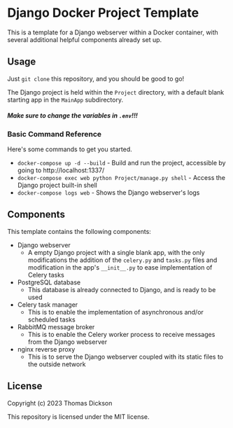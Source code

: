 # Django Docker Project Template
This is a template for a Django webserver within a Docker container, with several additional helpful components already set up.

## Usage
Just `git clone` this repository, and you should be good to go!

The Django project is held within the `Project` directory, with a default blank starting app in the `MainApp` subdirectory.

##### Make sure to change the variables in `.env`!!!

### Basic Command Reference
Here's some commands to get you started.

 - `docker-compose up -d --build` - Build and run the project, accessible by going to http://localhost:1337/
 - `docker-compose exec web python Project/manage.py shell` - Access the Django project built-in shell
 - `docker-compose logs web` - Shows the Django webserver's logs

## Components
This template contains the following components:

 - Django webserver
   - A empty Django project with a single blank app, with the only modifications the addition of the `celery.py` and `tasks.py` files and modification in the app's `__init__.py` to ease implementation of Celery tasks
 - PostgreSQL database
   - This database is already connected to Django, and is ready to be used
 - Celery task manager
   - This is to enable the implementation of asynchronous and/or scheduled tasks 
 - RabbitMQ message broker
   - This is to enable the Celery worker process to receive messages from the Django webserver
 - nginx reverse proxy
   - This is to serve the Django webserver coupled with its static files to the outside network

## License
Copyright (c) 2023 Thomas Dickson

This repository is licensed under the MIT license.

